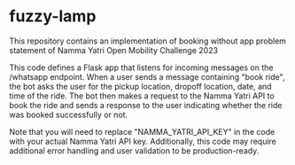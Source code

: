 # fuzzy-lamp
This repository contains an implementation of booking without app problem statement of Namma Yatri Open Mobility Challenge 2023


This code defines a Flask app that listens for incoming messages on the /whatsapp endpoint. When a user sends a message containing "book ride", the bot asks the user for the pickup location, dropoff location, date, and time of the ride. The bot then makes a request to the Namma Yatri API to book the ride and sends a response to the user indicating whether the ride was booked successfully or not.

Note that you will need to replace "NAMMA_YATRI_API_KEY" in the code with your actual Namma Yatri API key. Additionally, this code may require additional error handling and user validation to be production-ready.

